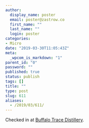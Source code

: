 ```yaml
---
author:
  display_name: poster
  email: poster@zastrow.co
  first_name: ""
  last_name: ""
  login: poster
categories:
- Micro
date: "2019-03-30T11:05:43Z"
meta:
  _wpcom_is_markdown: "1"
parent_id: "0"
password: ""
published: true
status: publish
tags: []
title: ""
type: post
slug: 611
aliases:
  - /2019/03/611/
---
```

<p>Checked in at <a href="http://4sq.com/5wq1kO">Buffalo Trace Distillery</a>.</p>
